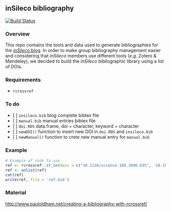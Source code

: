 ## inSileco bibliography

[![Build Status](https://travis-ci.org/inSileco/inSileco.github.io.svg?branch=dev)](https://travis-ci.org/inSileco/inSileco.github.io)

### Overview

This repo contains the tools and data used to generate bibliographies for the
[*inSileco* blog](https://insileco.github.io/).
In order to make group bibliography management easier and considering that
*inSileco* members use different tools (*e.g.* Zotero & Mendeley), we decided
to build the *inSileco* bibliographic library using a list of DOIs.


### Requirements

- `rcrossref`

### To do

- \[ \] `insileco.bib` blog complete bibtex file
- \[ \] `manual.bib` manual entries bibtex file
- \[ \] `doi.RDS` data.frame, doi = character, keyword = character
- \[ \] `newDOI()` function to insert new DOI in `doi.RDS` and `insileco.bib`
- \[ \] `newManual()` function to crete new manual entry for `manual.bib`

### Example

```r
# Example of code to use
ref <- rcrossref::cr_cn(dois = c("10.1126/science.169.3946.635", '10.1038/s41586-018-0151-x'), format = "bibtex")
ref <- unlist(ref)
cat(ref)
write(ref, file = 'ref.bib')
```

### Material

http://www.pauloldham.net/creating-a-bibliography-with-rcrossref/
